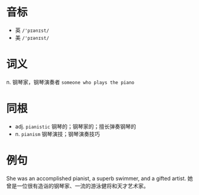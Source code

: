# 音标

- 英 `/'pɪənɪst/`
- 美 `/'pɪənɪst/`

# 词义

n. 钢琴家，钢琴演奏者
`someone who plays the piano`

# 同根

- adj. `pianistic` 钢琴的；钢琴家的；擅长弹奏钢琴的
- n. `pianism` 钢琴演技；钢琴演奏技巧

# 例句

She was an accomplished pianist, a superb swimmer, and a gifted artist.
她曾是一位很有造诣的钢琴家、一流的游泳健将和天才艺术家。


